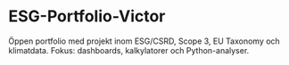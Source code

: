 # ESG-Portfolio-Victor
Öppen portfolio med projekt inom ESG/CSRD, Scope 3, EU Taxonomy och klimatdata. Fokus: dashboards, kalkylatorer och Python-analyser.
